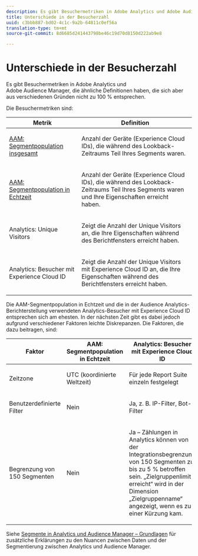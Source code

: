 ```yaml
---
description: Es gibt Besuchermetriken in Adobe Analytics und Adobe Audience Manager, die ähnliche Definitionen haben, die sich aber aus verschiedenen Gründen nicht zu 100 % entsprechen.
title: Unterschiede in der Besucherzahl
uuid: c3bbb887-bd02-4c1c-9a2b-64811c0ef56a
translation-type: tm+mt
source-git-commit: 8d6685d241443798be46c19d70d8150d222ab9e8

---
```



# Unterschiede in der Besucherzahl

Es gibt Besuchermetriken in Adobe Analytics und Adobe Audience Manager, die ähnliche Definitionen haben, die sich aber aus verschiedenen Gründen nicht zu 100 % entsprechen.

Die Besuchermetriken sind:

<table id="table_F9FE107A89934C3B854C55D7D76AC6E8"> 
 <thead> 
  <tr> 
   <th colname="col2" class="entry"> Metrik </th> 
   <th colname="col3" class="entry"> Definition </th> 
  </tr>
 </thead>
 <tbody> 
  <tr> 
   <td colname="col2"> <p><a href="https://docs.adobe.com/content/help/en/audience-manager/user-guide/features/segments/segment-builder-data.html"  > AAM: Segmentpopulation insgesamt</a> </p> </td> 
   <td colname="col3"> <p>Anzahl der Geräte (Experience Cloud IDs), die während des Lookback-Zeitraums Teil Ihres Segments waren. </p> </td> 
  </tr> 
  <tr> 
   <td colname="col2"> <p><a href="https://docs.adobe.com/content/help/en/audience-manager/user-guide/features/segments/segment-builder-data.html"  > AAM: Segmentpopulation in Echtzeit</a> </p> </td> 
   <td colname="col3"> <p>Anzahl der Geräte (Experience Cloud IDs), die während des Lookback-Zeitraums Teil Ihres Segments waren und Ihre Eigenschaften erreicht haben. </p> </td> 
  </tr> 
  <tr> 
   <td colname="col2"> <p>Analytics: Unique Visitors </p> </td> 
   <td colname="col3"> <p>Zeigt die Anzahl der Unique Visitors an, die Ihre Eigenschaften während des Berichtfensters erreicht haben. </p> </td> 
  </tr> 
  <tr> 
   <td colname="col2"> <p>Analytics: Besucher mit Experience Cloud ID </p> </td> 
   <td colname="col3"> <p>Zeigt die Anzahl der Unique Visitors mit Experience Cloud ID an, die Ihre Eigenschaften während des Berichtfensters erreicht haben. </p> </td> 
  </tr> 
 </tbody> 
</table>

Die AAM-Segmentpopulation in Echtzeit und die in der Audience Analytics-Berichterstellung verwendeten Analytics-Besucher mit Experience Cloud ID entsprechen sich am ehesten. In der nächsten Zeit gibt es dabei jedoch aufgrund verschiedener Faktoren leichte Diskrepanzen. Die Faktoren, die dazu beitragen, sind:

<table id="table_A391B37CC077456F8BB83BAA3C640EF6"> 
 <thead> 
  <tr> 
   <th colname="col1" class="entry"> Faktor </th> 
   <th colname="col2" class="entry"> AAM: Segmentpopulation in Echtzeit </th> 
   <th colname="col3" class="entry"> Analytics: Besucher mit Experience Cloud ID </th> 
  </tr>
 </thead>
 <tbody> 
  <tr> 
   <td colname="col1"> <p>Zeitzone </p> </td> 
   <td colname="col2"> <p>UTC (koordinierte Weltzeit) </p> </td> 
   <td colname="col3"> <p>Für jede Report Suite einzeln festgelegt </p> </td> 
  </tr> 
  <tr> 
   <td colname="col1"> <p>Benutzerdefinierte Filter </p> </td> 
   <td colname="col2"> <p>Nein </p> </td> 
   <td colname="col3"> <p>Ja, z. B. IP-Filter, Bot-Filter </p> </td> 
  </tr> 
  <tr> 
   <td colname="col1"> <p>Begrenzung von 150 Segmenten </p> </td> 
   <td colname="col2"> <p>Nein </p> </td> 
   <td colname="col3"> <p>Ja – Zählungen in Analytics können von der Integrationsbegrenzung von 150 Segmenten zu bis zu 5 % betroffen sein. „Zielgruppenlimit erreicht“ wird in der Dimension „Zielgruppenname“ angezeigt, wenn es zu einer Kürzung kam. </p> </td> 
  </tr> 
 </tbody> 
</table>

Siehe [Segmente in Analytics und Audience Manager – Grundlagen](/help/integrate/c-audience-analytics/aam-analytics-segments.md) für zusätzliche Erklärungen zu den Nuancen zwischen Daten und der Segmentierung zwischen Analytics und Audience Manager.
